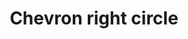 ---
title: Chevron right circle
tags:
icon: chevron-right-circle
svg: '<svg xmlns="http://www.w3.org/2000/svg" width="24" height="24" fill="none" viewBox="0 0 24 24" stroke-width="1.5" stroke-linecap="round" stroke-linejoin="round" stroke="currentColor"><circle cx="12" cy="12.5" r="9"/><path d="m10.75 9 3.5 3.5-3.5 3.5"/></svg>'
---